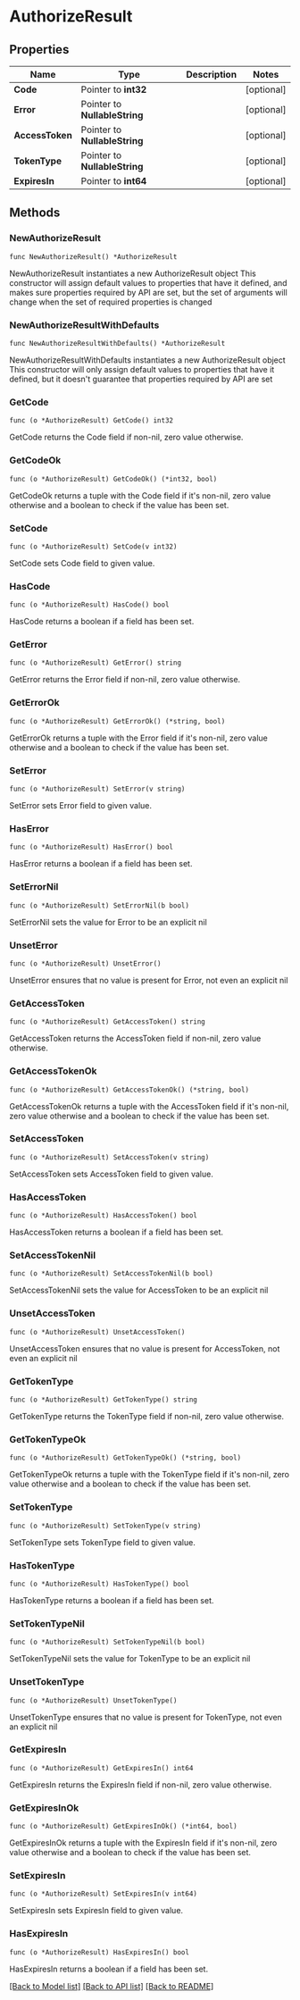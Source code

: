 # AuthorizeResult

## Properties

Name | Type | Description | Notes
------------ | ------------- | ------------- | -------------
**Code** | Pointer to **int32** |  | [optional] 
**Error** | Pointer to **NullableString** |  | [optional] 
**AccessToken** | Pointer to **NullableString** |  | [optional] 
**TokenType** | Pointer to **NullableString** |  | [optional] 
**ExpiresIn** | Pointer to **int64** |  | [optional] 

## Methods

### NewAuthorizeResult

`func NewAuthorizeResult() *AuthorizeResult`

NewAuthorizeResult instantiates a new AuthorizeResult object
This constructor will assign default values to properties that have it defined,
and makes sure properties required by API are set, but the set of arguments
will change when the set of required properties is changed

### NewAuthorizeResultWithDefaults

`func NewAuthorizeResultWithDefaults() *AuthorizeResult`

NewAuthorizeResultWithDefaults instantiates a new AuthorizeResult object
This constructor will only assign default values to properties that have it defined,
but it doesn't guarantee that properties required by API are set

### GetCode

`func (o *AuthorizeResult) GetCode() int32`

GetCode returns the Code field if non-nil, zero value otherwise.

### GetCodeOk

`func (o *AuthorizeResult) GetCodeOk() (*int32, bool)`

GetCodeOk returns a tuple with the Code field if it's non-nil, zero value otherwise
and a boolean to check if the value has been set.

### SetCode

`func (o *AuthorizeResult) SetCode(v int32)`

SetCode sets Code field to given value.

### HasCode

`func (o *AuthorizeResult) HasCode() bool`

HasCode returns a boolean if a field has been set.

### GetError

`func (o *AuthorizeResult) GetError() string`

GetError returns the Error field if non-nil, zero value otherwise.

### GetErrorOk

`func (o *AuthorizeResult) GetErrorOk() (*string, bool)`

GetErrorOk returns a tuple with the Error field if it's non-nil, zero value otherwise
and a boolean to check if the value has been set.

### SetError

`func (o *AuthorizeResult) SetError(v string)`

SetError sets Error field to given value.

### HasError

`func (o *AuthorizeResult) HasError() bool`

HasError returns a boolean if a field has been set.

### SetErrorNil

`func (o *AuthorizeResult) SetErrorNil(b bool)`

 SetErrorNil sets the value for Error to be an explicit nil

### UnsetError
`func (o *AuthorizeResult) UnsetError()`

UnsetError ensures that no value is present for Error, not even an explicit nil
### GetAccessToken

`func (o *AuthorizeResult) GetAccessToken() string`

GetAccessToken returns the AccessToken field if non-nil, zero value otherwise.

### GetAccessTokenOk

`func (o *AuthorizeResult) GetAccessTokenOk() (*string, bool)`

GetAccessTokenOk returns a tuple with the AccessToken field if it's non-nil, zero value otherwise
and a boolean to check if the value has been set.

### SetAccessToken

`func (o *AuthorizeResult) SetAccessToken(v string)`

SetAccessToken sets AccessToken field to given value.

### HasAccessToken

`func (o *AuthorizeResult) HasAccessToken() bool`

HasAccessToken returns a boolean if a field has been set.

### SetAccessTokenNil

`func (o *AuthorizeResult) SetAccessTokenNil(b bool)`

 SetAccessTokenNil sets the value for AccessToken to be an explicit nil

### UnsetAccessToken
`func (o *AuthorizeResult) UnsetAccessToken()`

UnsetAccessToken ensures that no value is present for AccessToken, not even an explicit nil
### GetTokenType

`func (o *AuthorizeResult) GetTokenType() string`

GetTokenType returns the TokenType field if non-nil, zero value otherwise.

### GetTokenTypeOk

`func (o *AuthorizeResult) GetTokenTypeOk() (*string, bool)`

GetTokenTypeOk returns a tuple with the TokenType field if it's non-nil, zero value otherwise
and a boolean to check if the value has been set.

### SetTokenType

`func (o *AuthorizeResult) SetTokenType(v string)`

SetTokenType sets TokenType field to given value.

### HasTokenType

`func (o *AuthorizeResult) HasTokenType() bool`

HasTokenType returns a boolean if a field has been set.

### SetTokenTypeNil

`func (o *AuthorizeResult) SetTokenTypeNil(b bool)`

 SetTokenTypeNil sets the value for TokenType to be an explicit nil

### UnsetTokenType
`func (o *AuthorizeResult) UnsetTokenType()`

UnsetTokenType ensures that no value is present for TokenType, not even an explicit nil
### GetExpiresIn

`func (o *AuthorizeResult) GetExpiresIn() int64`

GetExpiresIn returns the ExpiresIn field if non-nil, zero value otherwise.

### GetExpiresInOk

`func (o *AuthorizeResult) GetExpiresInOk() (*int64, bool)`

GetExpiresInOk returns a tuple with the ExpiresIn field if it's non-nil, zero value otherwise
and a boolean to check if the value has been set.

### SetExpiresIn

`func (o *AuthorizeResult) SetExpiresIn(v int64)`

SetExpiresIn sets ExpiresIn field to given value.

### HasExpiresIn

`func (o *AuthorizeResult) HasExpiresIn() bool`

HasExpiresIn returns a boolean if a field has been set.


[[Back to Model list]](../README.md#documentation-for-models) [[Back to API list]](../README.md#documentation-for-api-endpoints) [[Back to README]](../README.md)


